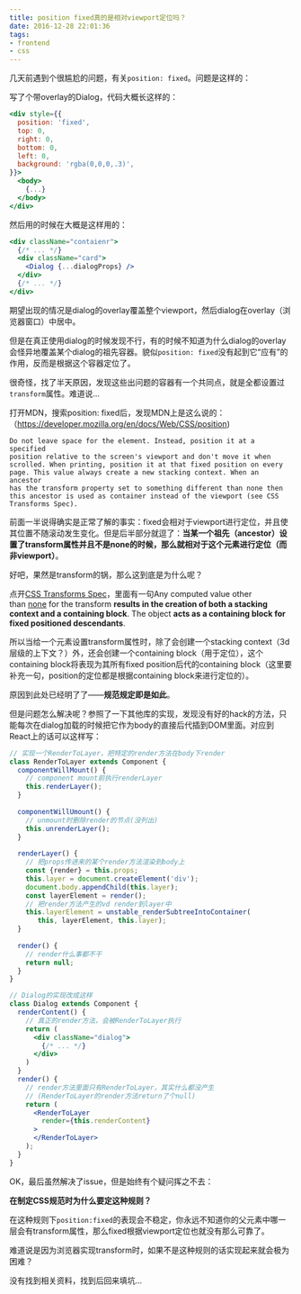 ```yaml
---
title: position fixed真的是相对viewport定位吗？
date: 2016-12-28 22:01:36
tags: 
- frontend
- css
---
```


几天前遇到个很尴尬的问题，有关`position: fixed`。问题是这样的：

<!-- more -->

写了个带overlay的Dialog，代码大概长这样的：

```jsx
<div style={{
  position: 'fixed',
  top: 0,
  right: 0,
  bottom: 0,
  left: 0,
  background: 'rgba(0,0,0,.3)',
}}>
  <body>
    {...}
  </body>
</div>
```

然后用的时候在大概是这样用的：

```jsx
<div className="contaienr">
  {/* ... */}
  <div className="card">
    <Dialog {...dialogProps} />
  </div>
  {/* ... */}
</div>
```

期望出现的情况是dialog的overlay覆盖整个viewport，然后dialog在overlay（浏览器窗口）中居中。

但是在真正使用dialog的时候发现不行，有的时候不知道为什么dialog的overlay会怪异地覆盖某个dialog的祖先容器。貌似`position: fixed`没有起到它“应有”的作用，反而是根据这个容器定位了。

很奇怪，找了半天原因，发现这些出问题的容器有一个共同点，就是全都设置过`transform`属性。难道说...

打开MDN，搜索position: fixed后，发现MDN上是这么说的：（<https://developer.mozilla.org/en/docs/Web/CSS/position>)

```
Do not leave space for the element. Instead, position it at a specified
position relative to the screen's viewport and don't move it when
scrolled. When printing, position it at that fixed position on every
page. This value always create a new stacking context. When an ancestor
has the transform property set to something different than none then
this ancestor is used as container instead of the viewport (see CSS
Transforms Spec).
```

前面一半说得确实是正常了解的事实：fixed会相对于viewport进行定位，并且使其位置不随滚动发生变化。但是后半部分就逗了：**当某一个祖先（ancestor）设置了transform属性并且不是none的时候，那么就相对于这个元素进行定位（而非viewport）**。



好吧，果然是transform的锅，那么这到底是为什么呢？

点开[CSS Transforms Spec](https://www.w3.org/TR/css-transforms-1/#propdef-transform)，里面有一句Any computed value other than [none](https://www.w3.org/TR/css-transforms-1/#none) for the transform **results in the creation of both a stacking context and a containing block**. The object **acts as a containing block for fixed positioned descendants**. 

所以当给一个元素设置transform属性时，除了会创建一个stacking context（3d层级的上下文？）外，还会创建一个containing block（用于定位），这个containing block将表现为其所有fixed position后代的containing block（这里要补充一句，position的定位都是根据containing block来进行定位的）。

原因到此处已经明了了——**规范规定即是如此**。

但是问题怎么解决呢？参照了一下其他库的实现，发现没有好的hack的方法，只能每次在dialog加载的时候把它作为body的直接后代插到DOM里面。对应到React上的话可以这样写：

```jsx
// 实现一个RenderToLayer，把特定的render方法在body下render
class RenderToLayer extends Component {
  componentWillMount() {
    // component mount前执行renderLayer
    this.renderLayer();
  }
  
  componentWillUmount() {
    // unmount时删除render的节点(没列出)
    this.unrenderLayer();
  }
  
  renderLayer() {
    // 把props传进来的某个render方法渲染到body上
    const {render} = this.props;
    this.layer = document.createElement('div');
    document.body.appendChild(this.layer);
    const layerElement = render();
    // 把render方法产生的vd render到layer中
    this.layerElement = unstable_renderSubtreeIntoContainer(
       this, layerElement, this.layer);
  }
  
  render() {
    // render什么事都不干
    return null;
  }
}

// Dialog的实现改成这样
class Dialog extends Component {
  renderContent() {
    // 真正的render方法，会被RenderToLayer执行
    return (
      <div className="dialog">
        {/* ... */}
      </div>
    )
  }
  render() {
    // render方法里面只有RenderToLayer，其实什么都没产生 
    // (RenderToLayer的render方法return了个null)
    return (
      <RenderToLayer
        render={this.renderContent}
      >
      </RenderToLayer>
    );
  }
}
```



OK，最后虽然解决了issue，但是始终有个疑问挥之不去：

**在制定CSS规范时为什么要定这种规则？**

在这种规则下`position:fixed`的表现会不稳定，你永远不知道你的父元素中哪一层会有transform属性，那么fixed根据viewport定位也就没有那么可靠了。

难道说是因为浏览器实现transform时，如果不是这种规则的话实现起来就会极为困难？

没有找到相关资料，找到后回来填坑...